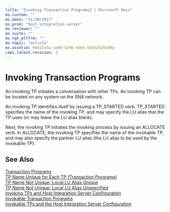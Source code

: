 ```yaml
---
title: "Invoking Transaction Programs2 | Microsoft Docs"
ms.custom: ""
ms.date: "11/30/2017"
ms.prod: "host-integration-server"
ms.reviewer: ""
ms.suite: ""
ms.tgt_pltfrm: ""
ms.topic: "article"
ms.assetid: 68422e3a-1ed9-4296-9365-02e52429199a
caps.latest.revision: 3
---
```

# Invoking Transaction Programs
An invoking TP initiates a conversation with other TPs. An invoking TP can be located on any system on the SNA network.  
  
 An invoking TP identifies itself by issuing a TP_STARTED verb. TP_STARTED specifies the name of the invoking TP, and may specify the LU alias that the TP uses (or may leave the LU alias blank).  
  
 Next, the invoking TP initiates the invoking process by issuing an ALLOCATE verb. In ALLOCATE, the invoking TP specifies the name of the invokable TP, and may also specify the partner LU alias (the LU alias to be used by the invokable TP).  
  
## See Also  
 [Transaction Programs](../HIS2010/transaction-programs1.md)   
 [TP Name Unique for Each TP (Transaction Programs)](../HIS2010/tp-name-unique-for-each-tp-transaction-programs-2.md)   
 [TP Name Not Unique; Local LU Alias Unique](../HIS2010/tp-name-not-unique;-local-lu-alias-unique1.md)   
 [TP Name Not Unique; Local LU Alias Unspecified](../HIS2010/tp-name-not-unique;-local-lu-alias-unspecified1.md)   
 [Invoking TPs and Host Integration Server Configuration](../HIS2010/invoking-tps-and-host-integration-server-configuration2.md)   
 [Invokable Transaction Programs](../HIS2010/invokable-transaction-programs1.md)   
 [Invokable TPs and the Host Integration Server Configuration](../HIS2010/invokable-tps-and-the-host-integration-server-configuration2.md)